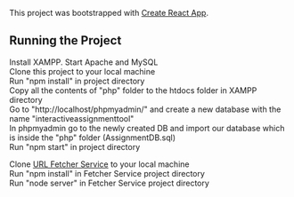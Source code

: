 This project was bootstrapped with [Create React App](https://github.com/facebook/create-react-app).

## Running the Project

Install XAMPP. Start Apache and MySQL  
Clone this project to your local machine  
Run "npm install" in project directory  
Copy all the contents of "php" folder to the htdocs folder in XAMPP directory  
Go to "http://localhost/phpmyadmin/" and create a new database with the name "interactiveassignmenttool"  
In phpmyadmin go to the newly created DB and import our database which is inside the "php" folder (AssignmentDB.sql)  
Run "npm start" in project directory

Clone [URL Fetcher Service](https://github.com/egebircan/urlFetcherService) to your local machine   
Run "npm install" in Fetcher Service project directory  
Run "node server" in Fetcher Service project directory 
